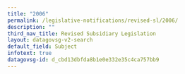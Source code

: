 ```yaml
---
title: "2006"
permalink: /legislative-notifications/revised-sl/2006/
description: ""
third_nav_title: Revised Subsidiary Legislation
layout: datagovsg-v2-search
default_field: Subject
infotext: true
datagovsg-id: d_cbd13dbfda8b1e0e332e35c4ca757bb9
---
```

